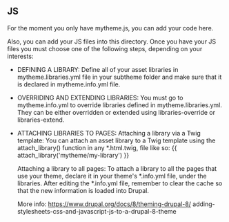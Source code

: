 JS
--

For the moment you only have mytheme.js, you can add your code here.

Also, you can add your JS files into this directory.
Once you have your JS files you must choose one of the following steps, 
depending on your interests:

- DEFINING A LIBRARY:
  Define all of your asset libraries in mytheme.libraries.yml file in your 
  subtheme folder and make sure that it is declared in mytheme.info.yml file.

- OVERRIDING AND EXTENDING LIBRARIES:
  You must go to mytheme.info.yml to override libraries defined in 
  mytheme.libraries.yml. They can be either overridden or extended using 
  libraries-override or libraries-extend.

- ATTACHING LIBRARIES TO PAGES:
  Attaching a library via a Twig template:
  You can attach an asset library to a Twig template using the attach_library() 
  function in any *.html.twig, file like so:
  {{ attach_library('mytheme/my-library') }}

  Attaching a library to all pages:
  To attach a library to all the pages that use your theme, declare it in your 
  theme's *.info.yml file, under the libraries.
  After editing the *.info.yml file, remember to clear the cache so that the 
  new information is loaded into Drupal.

  More info:
  https://www.drupal.org/docs/8/theming-drupal-8/
  adding-stylesheets-css-and-javascript-js-to-a-drupal-8-theme
